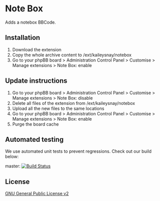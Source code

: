 # Note Box

Adds a notebox BBCode.

## Installation

1. Download the extension
2. Copy the whole archive content to /ext/kaileysnay/notebox
3. Go to your phpBB board > Administration Control Panel > Customise > Manage extensions > Note Box: enable

## Update instructions

1. Go to your phpBB board > Administration Control Panel > Customise > Manage extensions > Note Box: disable
2. Delete all files of the extension from /ext/kaileysnay/notebox
3. Upload all the new files to the same locations
4. Go to your phpBB board > Administration Control Panel > Customise > Manage extensions > Note Box: enable
5. Purge the board cache

## Automated testing

We use automated unit tests to prevent regressions. Check out our build below:

master: [![Build Status](https://github.com/KaileySnay/notebox/workflows/Tests/badge.svg)](https://github.com/KaileySnay/notebox/actions)

## License

[GNU General Public License v2](license.txt)
